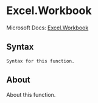 ---
---

# Excel.Workbook

Microsoft Docs: [Excel.Workbook](https://docs.microsoft.com/en-us/powerquery-m/excel-workbook)

## Syntax

```
Syntax for this function.
```

## About

About this function.

